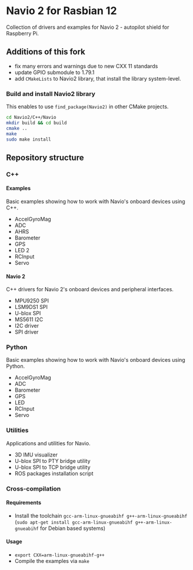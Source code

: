 Navio 2 for Rasbian 12
=====

Collection of drivers and examples for Navio 2 - autopilot shield for Raspberry Pi.

## Additions of this fork
* fix many errors and warnings due to new CXX 11 standards
* update GPIO submodule to 1.79.1
* add `CMakeLists` to Navio2 library, that install the library system-level.

### Build and install Navio2 library
This enables to use `find_package(Navio2)` in other CMake projects.

```bash
cd Navio2/C++/Navio
mkdir build && cd build
cmake ..
make
sudo make install
```

## Repository structure

### C++

#### Examples

Basic examples showing how to work with Navio's onboard devices using C++.

* AccelGyroMag
* ADC
* AHRS
* Barometer
* GPS
* LED 2
* RCInput
* Servo

#### Navio 2

C++ drivers for Navio 2's onboard devices and peripheral interfaces.

* MPU9250 SPI
* LSM9DS1 SPI
* U-blox SPI
* MS5611 I2C
* I2C driver
* SPI driver

### Python

Basic examples showing how to work with Navio's onboard devices using Python.

* AccelGyroMag
* ADC
* Barometer
* GPS
* LED
* RCInput
* Servo


### Utilities

Applications and utilities for Navio.

* 3D IMU visualizer
* U-blox SPI to PTY bridge utility
* U-blox SPI to TCP bridge utility
* ROS packages installation script

### Cross-compilation

#### Requirements

* Install the toolchain `gcc-arm-linux-gnueabihf g++-arm-linux-gnueabihf` (`sudo apt-get install gcc-arm-linux-gnueabihf g++-arm-linux-gnueabihf` for Debian based systems)

#### Usage

* `export CXX=arm-linux-gnueabihf-g++`
* Compile the examples via `make`
